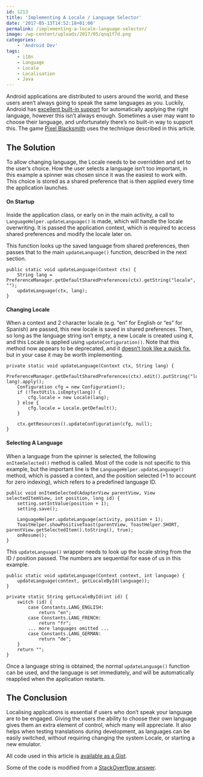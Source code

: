 ```yaml
---
id: 1213
title: 'Implementing A Locale / Language Selector'
date: '2017-05-13T14:52:18+01:00'
permalink: /implementing-a-locale-language-selector/
image: /wp-content/uploads/2017/05/qnq1f7d.png
categories:
    - 'Android Dev'
tags:
    - i18n
    - Language
    - Locale
    - Localisation
    - Java
---
```


Android applications are distributed to users around the world, and these users aren’t always going to speak the same languages as you. Luckily, Android has [excellent built-in support](https://developer.android.com/guide/topics/resources/localization.html) for automatically applying the right language, however this isn’t always enough. Sometimes a user may want to choose their language, and unfortunately there’s no built-in way to support this. The game [Pixel Blacksmith](https://play.google.com/store/apps/details?id=uk.co.jakelee.blacksmith) uses the technique described in this article.

## The Solution

To allow changing language, the Locale needs to be overridden and set to the user’s choice. How the user selects a language isn’t too important, in this example a spinner was chosen since it was the easiest to work with. This choice is stored as a shared preference that is then applied every time the application launches.

#### On Startup

Inside the application class, or early on in the main activity, a call to `LanguageHelper.updateLanguage()` is made, which will handle the locale overwriting. It is passed the application context, which is required to access shared preferences and modify the locale later on.

This function looks up the saved language from shared preferences, then passes that to the main `updateLanguage()` function, described in the next section.

```
public static void updateLanguage(Context ctx) {
    String lang = PreferenceManager.getDefaultSharedPreferences(ctx).getString("locale", "");
    updateLanguage(ctx, lang);
}
```

#### Changing Locale

When a context and 2 character locale (e.g. “en” for English or “es” for Spanish) are passed, this new locale is saved in shared preferences. Then, so long as the language string isn’t empty, a new Locale is created using it, and this Locale is applied using `updateConfiguration()`. Note that this method now appears to be deprecated, and it [doesn’t look like a quick fix](http://stackoverflow.com/questions/40221711/android-context-getresources-updateconfiguration-deprecated/40704077#40704077), but in your case it may be worth implementing.

```
private static void updateLanguage(Context ctx, String lang) {
    PreferenceManager.getDefaultSharedPreferences(ctx).edit().putString("locale", lang).apply();
    Configuration cfg = new Configuration();
    if (!TextUtils.isEmpty(lang)) {
        cfg.locale = new Locale(lang);
    } else {
        cfg.locale = Locale.getDefault();
    }

    ctx.getResources().updateConfiguration(cfg, null);
}
```

#### Selecting A Language

When a language from the spinner is selected, the following `onItemSelected()` method is called. Most of the code is not specific to this example, but the important line is the `LanguageHelper.updateLanguage()` method, which is passed a context, and the position selected (+1 to account for zero indexing), which refers to a predefined language ID.

```
public void onItemSelected(AdapterView parentView, View selectedItemView, int position, long id) {
    setting.setIntValue(position + 1);
    setting.save();

    LanguageHelper.updateLanguage(activity, position + 1);
    ToastHelper.showPositiveToast(parentView, ToastHelper.SHORT, parentView.getSelectedItem().toString(), true);
    onResume();
}
```

This `updateLanguage()` wrapper needs to look up the locale string from the ID / position passed. The numbers are sequential for ease of us in this example.

```
public static void updateLanguage(Context context, int language) {
    updateLanguage(context, getLocaleById(language));
}

private static String getLocaleById(int id) {
    switch (id) {
        case Constants.LANG_ENGLISH:
            return "en";
        case Constants.LANG_FRENCH:
            return "fr";
        ... more languages omitted ...
        case Constants.LANG_GERMAN:
            return "de";
    }
    return "";
}
```

Once a language string is obtained, the normal `updateLanguage()` function can be used, and the language is set immediately, and will be automatically reapplied when the application restarts.

## The Conclusion

Localising applications is essential if users who don’t speak your language are to be engaged. Giving the users the ability to choose their own language gives them an extra element of control, which many will appreciate. It also helps when testing translations during development, as languages can be easily switched, without requiring changing the system Locale, or starting a new emulator.

All code used in this article is [available as a Gist](https://gist.github.com/JakeSteam/4ee40b6df4e30a968231d38faa2f26de).

Some of the code is modified from a [StackOverflow answer](http://stackoverflow.com/a/23351558/608312).